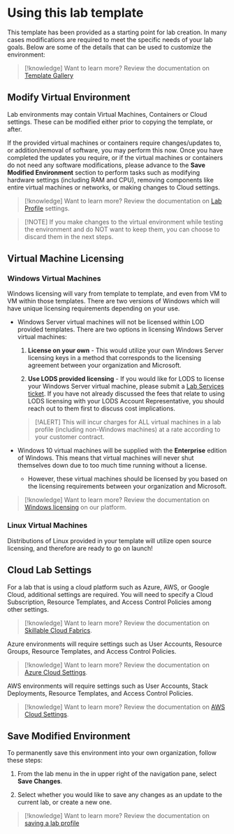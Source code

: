 # Using this lab template

This template has been provided as a starting point for lab creation. In many cases modifications are required to meet the specific needs of your lab goals. Below are some of the details that can be used to customize the environment:

>[!knowledge] Want to learn more? Review the documentation on [Template Gallery](https://docs.skillable.com/docs/template-gallery)

## Modify Virtual Environment
Lab environments may contain Virtual Machines, Containers or Cloud settings. These can be modified either prior to copying the template, or after.

If the provided virtual machines or containers require changes/updates to, or addition/removal of software, you may perform this now. Once you have completed the updates you require, or if the virtual machines or containers do not need any software modifications, please advance to the **Save Modified Environment** section to perform tasks such as modifying hardware settings (including RAM and CPU), removing components like entire virtual machines or networks, or making changes to Cloud settings.

>[!knowledge] Want to learn more? Review the documentation on [Lab Profile](https://docs.skillable.com/docs/lab-profile) settings.

>[!NOTE] If you make changes to the virtual environment while testing the environment and do NOT want to keep them, you can choose to discard them in the next steps.

## Virtual Machine Licensing

### Windows Virtual Machines

Windows licensing will vary from template to template, and even from VM to VM within those templates. There are two versions of Windows which will have unique licensing requirements depending on your use.

- Windows Server virtual machines will not be licensed within LOD provided templates. There are two options in licensing Windows Server virtual machines:

    1. **License on your own** - This would utilize your own Windows Server licensing keys in a method that corresponds to the licensing agreement between your organization and Microsoft.

    1. **Use LODS provided licensing** - If you would like for LODS to license your Windows Server virtual machine, please submit a [Lab Services ticket](https://lod.one/support). If you have not already discussed the fees that relate to using LODS licensing with your LODS Account Representative, you should reach out to them first to discuss cost implications.
     
    > [!ALERT] This will incur charges for ALL virtual machines in a lab profile (including non-Windows machines) at a rate according to your customer contract.

- Windows 10 virtual machines will be supplied with the **Enterprise** edition of Windows. This means that virtual machines will never shut themselves down due to too much time running without a license.

    - However, these virtual machines should be licensed by you based on the licensing requirements between your organization and Microsoft.

>[!knowledge] Want to learn more? Review the documentation on [Windows licensing](https://docs.skillable.com/docs/windows-licensing) on our platform.

### Linux Virtual Machines

Distributions of Linux provided in your template will utilize open source licensing, and therefore are ready to go on launch!

## Cloud Lab Settings

For a lab that is using a cloud platform such as Azure, AWS, or Google Cloud, additional settings are required. You will need to specify a Cloud Subscription, Resource Templates, and Access Control Policies among other settings.

>[!knowledge] Want to learn more? Review the documentation on [Skillable Cloud Fabrics](https://docs.skillable.com/docs/cloud-fabric-explanation).

Azure environments will require settings such as User Accounts, Resource Groups, Resource Templates, and Access Control Policies.

>[!knowledge] Want to learn more? Review the documentation on [Azure Cloud Settings](https://docs.skillable.com/docs/cloud-slice-guide-microsoft-azure-setup).

AWS environments will require settings such as User Accounts, Stack Deployments, Resource Templates, and Access Control Policies.

>[!knowledge] Want to learn more? Review the documentation on [AWS Cloud Settings](https://docs.skillable.com/docs/enable-aws-cloud-slice-support). 

## Save Modified Environment

To permanently save this environment into your own organization, follow these steps:

1. From the lab menu in the in upper right of the navigation pane, select **Save Changes**.

1. Select whether you would like to save any changes as an update to the current lab, or create a new one.
    
>[!knowledge] Want to learn more? Review the documentation on [saving a lab profile](https://docs.skillable.com/docs/lab-profile-cloning) 
